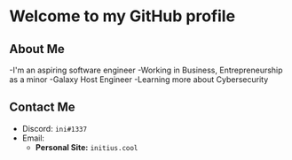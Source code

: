 
# Welcome to my GitHub profile

## About Me
-I'm an aspiring software engineer
-Working in Business, Entrepreneurship as a minor
-Galaxy Host Engineer
-Learning more about Cybersecurity

## Contact Me
- Discord: `ini#1337`
- Email: 
  - **Personal Site:** `initius.cool`
